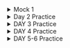 <details>
<summary> Mock 1 </summary>

Schema 

`restaurants`       (restaurant_id PK, name, city, signup_date)\
`orders`            (order_id PK, restaurant_id FK, customer_id FK,
                   placed_at TIMESTAMP, status VARCHAR,
                   subtotal_cents INT, delivery_fee_cents INT,
                   courier_id FK, cancelled_at TIMESTAMP NULL)\
`order_items`       (order_id FK, item_id FK, quantity INT, price_cents INT)\
`couriers`          (courier_id PK, name)\
`customers`         (customer_id PK, name, city, signup_date)\

Statuses are ‘PLACED’, ‘DELIVERED’, ‘CANCELLED’.
Assume data spans multiple years and CURRENT_DATE is 2025-06-11.

### SQL Practice (4 Qs)
Suggested timing: 6–8 min each\
Recommended features: DATE_TRUNC, INTERVAL arithmetic, JOINs, conditional aggregation, window functions, CTEs.

#### A-1 Year-over-Year January Order Declines (Easy)
Return restaurant_id, this_year_orders, last_year_orders, percent_change for every restaurant whose January order count this year < January order count last year.

Requirements

Compare January 2025 vs January 2024.
Percent change = (this_year − last_year) / last_year.
Order by percent_change ASC (biggest drop first).

```sql
-- Select  '2022-09-01'::date -- will cast as date 
-- Select  '2022-09-01' not sure
-- Select  DATE '2022-09-01' -- will cast as date 

WITH jan24 AS (
    SELECT restaurant_id, COUNT(*) AS last_year
    FROM orders
    WHERE placed_at >= DATE '2024-01-01'
      AND placed_at  < DATE '2024-02-01'
    GROUP BY restaurant_id
),
jan25 AS (
    SELECT restaurant_id, COUNT(*) AS this_year
    FROM orders
    WHERE placed_at >= DATE '2025-01-01'
      AND placed_at  < DATE '2025-02-01'
    GROUP BY restaurant_id
)
SELECT j25.restaurant_id,
       j25.this_year,
       j24.last_year,
       ROUND( (j25.this_year - j24.last_year)::NUMERIC / j24.last_year, 4) AS percent_change
FROM jan25 j25
JOIN jan24 j24 USING (restaurant_id)
WHERE j25.this_year < j24.last_year
ORDER BY percent_change ASC;


--- optimized solution with just one scan of the table 

SELECT 
    restaurant_id,
    COUNT(CASE WHEN placed_at >= DATE '2025-01-01' AND placed_at < DATE '2025-02-01' THEN 1 END) AS this_year,
    COUNT(CASE WHEN placed_at >= DATE '2024-01-01' AND placed_at < DATE '2024-02-01' THEN 1 END) AS last_year,
    ROUND(
        (COUNT(CASE WHEN placed_at >= DATE '2025-01-01' AND placed_at < DATE '2025-02-01' THEN 1 END) - 
         COUNT(CASE WHEN placed_at >= DATE '2024-01-01' AND placed_at < DATE '2024-02-01' THEN 1 END))::NUMERIC /
         COUNT(CASE WHEN placed_at >= DATE '2024-01-01' AND placed_at < DATE '2024-02-01' THEN 1 END), 
        4
    ) AS percent_change
FROM orders
WHERE placed_at >= DATE '2024-01-01' AND placed_at < DATE '2025-02-01'
GROUP BY restaurant_id
HAVING COUNT(CASE WHEN placed_at >= DATE '2025-01-01' AND placed_at < DATE '2025-02-01' THEN 1 END) <
       COUNT(CASE WHEN placed_at >= DATE '2024-01-01' AND placed_at < DATE '2024-02-01' THEN 1 END)
ORDER BY percent_change ASC;
```

#### A-2 30-Day Cancellation Rate per Restaurant (Easy/Medium)
For each restaurant that had ≥ 30 total orders in the past 30 days (relative to CURRENT_DATE), output:\
restaurant_id | total_orders | cancelled_orders | cancel_pct\
Cancel % = cancelled_orders / total_orders, rounded to 2 decimal places.\
Order by cancel_pct DESC, break ties by total_orders DESC.\
Hint: status = 'CANCELLED' OR cancelled_at IS NOT NULL.\

```sql
-- Alternate code 
-- SUM(CASE WHEN status = 'CANCELLED' OR cancelled_at IS NOT NULL THEN 1 ELSE 0 END) AS cancelled_orders
-- FILTER is Postgres specific, but same performance

WITH last_30 AS (
    SELECT restaurant_id,
           COUNT(*) AS total_orders,
           COUNT(*) FILTER (
               WHERE status='CANCELLED' OR cancelled_at IS NOT NULL
           )  AS cancelled_orders
    FROM orders
    WHERE placed_at >= CURRENT_DATE - INTERVAL '30 days'
    GROUP BY restaurant_id
    HAVING COUNT(*) >= 30
)
SELECT restaurant_id,
       total_orders,
       cancelled_orders,
       ROUND(cancelled_orders::NUMERIC / total_orders, 2) AS cancel_pct
FROM last_30
ORDER BY cancel_pct DESC, total_orders DESC;

-- can do in one query, if don't need cte for readability or reuse
SELECT 
    restaurant_id,
    COUNT(*) AS total_orders,
    COUNT(*) FILTER (WHERE status = 'CANCELLED' OR cancelled_at IS NOT NULL) AS cancelled_orders,
    ROUND((COUNT(*) FILTER (WHERE status = 'CANCELLED' OR cancelled_at IS NOT NULL))::NUMERIC / COUNT(*), 2) AS cancel_pct
FROM orders
WHERE placed_at >= CURRENT_DATE - INTERVAL '30 days'
GROUP BY restaurant_id
HAVING COUNT(*) >= 30
ORDER BY cancel_pct DESC, total_orders DESC;
```

#### A-3 7-Day Rolling Avg Delivery Fee by City (Medium)

Produce a result set with columns\
window_start (DATE) | city | avg_delivery_fee_cents
for every city and every 7-day window (inclusive) in the past 90 days.\
    • A window starts each day, so windows will overlap.\
    • Use window functions, not self-joins.\
    • Exclude cities with < 100 orders in that 7-day window.\
    • Order by window_start, then city.

```sql 
-- NOTE : You cannot use LAG have to use Range Between 
-- DATE_TRUNC('day', placed_at) achieves the same result as CAST AS DATE by truncating the time to the start of the day

-- 1. compact orders into one row per (city, day)
WITH daily AS (             
    SELECT
        CAST(o.placed_at AS DATE)          AS order_date,
        r.city,
        COUNT(*)                           AS day_orders,
        SUM(o.delivery_fee_cents)          AS day_fee_cents
    FROM   orders       o
    JOIN   restaurants  r ON r.restaurant_id = o.restaurant_id
    -- 90-day horizon + 6 extra days so every window is complete
    WHERE  o.placed_at >= CURRENT_DATE - INTERVAL '96 days'
      AND  (o.status <> 'cancelled' OR o.cancelled_at IS NULL)   -- ignore cancelled orders
    GROUP  BY 1, 2
),
-- 2. 7-day window that starts ON EACH order_date

    -- RANGE Between vs ROW Between
        -- RANGE will include all rows where the order_date falls within the 6 days before the current row’s order_date, up to and including the current row’s date.
        -- USE RANGE if you want the window to strictly cover a 7-day period based on date values, and ROWS if you’re okay with counting 7 rows regardless of the actual dates they represent.

rolling AS (            
    SELECT
        order_date                            AS window_start,
        city,
        /* number of orders in the 7-day span [window_start, window_start+6] */
        SUM(day_orders)    OVER (
            PARTITION BY city
            ORDER BY order_date
            RANGE BETWEEN 6 PRECEDING AND CURRENT ROW
            --RANGE BETWEEN CURRENT ROW AND INTERVAL '6 days' FOLLOWING
        ) AS window_orders,
        /* total delivery fees in that same span */
        SUM(day_fee_cents) OVER (
            PARTITION BY city
            ORDER BY order_date
            RANGE BETWEEN CURRENT ROW AND INTERVAL '6 days' FOLLOWING
        ) AS window_fee_cents
    FROM daily
)
SELECT
    window_start,
    city,
    ROUND(window_fee_cents::NUMERIC / window_orders, 2) AS avg_delivery_fee_cents
FROM   rolling
/* keep only windows whose START lies in the past 90 days
   and for which the trailing 6 days are already in the data set            */
WHERE  window_start BETWEEN CURRENT_DATE - INTERVAL '90 days'
                        AND     CURRENT_DATE - INTERVAL '6 days'
  AND  window_orders >= 100          -- ≥ 100 orders in that 7-day window
ORDER  BY window_start, city;

--BETWEEN operator is indeed inclusive of both the start and end values
```

#### A-4 Likely Churned Customers (Medium)

Find customers who
placed ≥ 3 orders lifetime, and
have no orders in the last 60 days.\
Return: customer_id, lifetime_orders, days_since_last_order
Sort descending by days_since_last_order.

```sql 
with cust_stats AS (
SELECT count(order_id) as lifetime_orders, 
       customer_id, 
       MAX(placed_at)::date as last_order_placed
FROM
orders  
GROUP BY customer_id
)
SELECT customer_id, 
lifetime_orders,
(CURRENT_DATE - last_order_placed::date) AS days_since_last_order
FROM 
cust_stats
where lifetime_orders >= 3
and CURRENT_DATE - INTERVAL '60 days' > last_order_placed 


-- In one query 
SELECT
    customer_id,
    COUNT(*)                                             AS lifetime_orders,
    (CURRENT_DATE - MAX(placed_at)::date)::int           AS days_since_last_order
FROM orders
GROUP BY customer_id
HAVING COUNT(*) >= 3
   AND MAX(placed_at) <= CURRENT_DATE - INTERVAL '60 days'
ORDER BY days_since_last_order DESC;
```
</details>

<details>
<summary> Day 2 Practice </summary>

####  [App Click-through Rate (CTR)](https://datalemur.com/questions/click-through-rate) (6 min)

```sql
-- issue with DATE_TRUNC, its for truncation not part
-- ended up using > <  logic 
-- round bracket 
-- could have used DATE_PART('year', timestamp::DATE) = 2022
SELECT
  app_id,
  ROUND(100.0 *
    SUM(CASE WHEN event_type = 'click' THEN 1 ELSE 0 END) /
    SUM(CASE WHEN event_type = 'impression' THEN 1 ELSE 0 END), 2)  AS ctr_rate
FROM events
WHERE timestamp >= '2022-01-01' 
  AND timestamp < '2023-01-01'
GROUP BY app_id;

```

#### [SQL Question 1: First 14-Day Satisfaction](https://datalemur.com/blog/doordash-sql-interview-questions)(9 min)
Ordered within 14 days of signup and signup in June22, what is their order cancellation rate ?
```sql
WITH june22_users AS (
    SELECT customer_id, signup_timestamp
    FROM customers
    WHERE signup_timestamp >= '2022-06-01'
      AND signup_timestamp <  '2022-07-01'
),
orders_14d AS (
    SELECT o.*,
           CASE
               WHEN status IN ('completed incorrectly', 'never received')
                 OR actual_delivery_timestamp > order_timestamp + INTERVAL '30 minutes' -- missed this constraint
               THEN 1 ELSE 0
           END AS is_bad
    FROM orders o
    JOIN june22_users ju -- inner join works no need for left
      ON o.customer_id = ju.customer_id
     AND o.order_timestamp >= ju.signup_timestamp -- explicit condition 
     AND o.order_timestamp <  ju.signup_timestamp + INTERVAL '14 days' -- less than 
)
SELECT
    ROUND(100.0 * SUM(is_bad)::numeric / COUNT(*), 2) AS bad_experience_pct
FROM orders_14d;


--- Alternate thinking in one cte
--- move all conditions to join 
WITH first14d_orders AS (
    SELECT
        o.order_id,
        /* “Bad” if status tells us so OR delivered after the 30-min SLA */
        (   o.status IN ('completed incorrectly', 'never received')
         OR o.actual_delivery_timestamp
              > o.order_timestamp + INTERVAL '30 minutes'
        ) AS is_bad
    FROM orders   o
    JOIN customers c
      ON c.customer_id = o.customer_id
     /* ① June-2022 sign-ups only */
     AND c.signup_timestamp >= DATE '2022-06-01'
     AND c.signup_timestamp <  DATE '2022-07-01'
     /* ② Order must fall in the customer’s first 14 days */
     AND o.order_timestamp >= c.signup_timestamp
     AND o.order_timestamp <  c.signup_timestamp + INTERVAL '14 days'
)

SELECT
    ROUND(100 * AVG(is_bad::int), 2)  AS bad_experience_pct
FROM first14d_orders;
```

#### [SQL Question 2: : Analyze DoorDash Delivery Performance](https://datalemur.com/blog/doordash-sql-interview-questions)(8 min)

As a Data Analyst at DoorDash, you're tasked to analyze the delivery performance of the drivers. Specifically, you are asked to compute the average delivery duration of each driver for each day, the rank of each driver's daily average delivery duration, and the overall average delivery duration per driver.

Use the deliveries table where each row represents a single delivery. The columns are:
delivery_id: An identifier for the delivery
driver_id: An identifier for the driver
delivery_start_time: Timestamp for the start of the delivery
delivery_end_time: Timestamp for the end of the delivery
```sql 
-- EXTRACT DATE FROM timestamp
-- timestamp_column::date
-- CAST(timestamp_column AS DATE)
WITH daily AS (
    SELECT
        driver_id,
        DATE_TRUNC('day', delivery_start_time) AS delivery_day, -- focus on naming
        AVG(delivery_end_time - delivery_start_time) AS avg_delivery_dur
    FROM deliveries
    WHERE delivery_start_time IS NOT NULL -- checks I missed 
      AND delivery_end_time   IS NOT NULL -- checks I missed
    GROUP BY driver_id, DATE_TRUNC('day', delivery_start_time)
)
SELECT
    driver_id,
    delivery_day,
    avg_delivery_dur,
    RANK() OVER (PARTITION BY delivery_day 
                 ORDER BY avg_delivery_dur ASC)  AS daily_rank, -- did desc pay attention - getting impatient 
    AVG(avg_delivery_dur) OVER (PARTITION BY driver_id) AS overall_avg_delivery_dur -- was not too sure while writing this 
FROM daily
ORDER BY delivery_day, daily_rank; -- missed ordering


--- Tips 
--- Keep in mind the window functions will only work with columns it is involved with like in this `overall_avg_delivery_dur` will only see `avg_delivery_dur` and `driver_id` and for each row for that driver it will put same value.
--- Rank(will skip next rank, leave gaps after ties, skip 1-2-2-4) and Dense Rank (will not skip 1-2-2-3)
```

#### [SQL Question 4: Restaurant Performance Analysis](12 min)

Tip: Jot down a 1-sentence goal (e.g., “Find top 5 restaurants by order count in last 30 days”)

```sql
SELECT 
    restaurant_id,
    tot_orders
FROM (
    SELECT 
        restaurant_id,
        COUNT(order_id) AS tot_orders,
        RANK() OVER (ORDER BY COUNT(order_id) DESC) AS order_rank -- used rank which is a reserved keyword
    FROM orders AS o
    WHERE 
        o.order_date >= CURRENT_DATE - INTERVAL '1 month'
        AND o.order_date < CURRENT_DATE -- missed AND 
    GROUP BY restaurant_id
) ranked_rest
WHERE order_rank <= 5;

```
</details>


<details>
<summary> DAY 3 Practice </summary>

#### [SQL Question 5: Calculating Courier Average Distance and Total Revenue](7 min)
```sql
    -- read question correctly as it is asking for absolute difference
    -- In PostgreSQL, ROUND() works with numeric types,
    -- had to read question multiple times 
    SELECT 
    courier_id, 
    ROUND(AVG(ABS(end_point - start_point))::numeric, 0) AS avg_distance,
    SUM(quantity * 
        CASE 
            WHEN ABS(end_point - start_point) > delivery_fee  --here also absolute 
            THEN ABS(end_point - start_point) 
            ELSE delivery_fee 
        END) AS total_revenue
FROM 
    deliveries
WHERE 
    date >= CURRENT_DATE - INTERVAL '1 month'
    AND date < CURRENT_DATE -- missed this 
GROUP BY 
    courier_id;

-- Note - case when can be written like below for better clarity 
SUM( 
    CASE 
        WHEN ABS(start_point - end_point) > delivery_fee 
        THEN ABS(start_point - end_point) * quantity
        ELSE delivery_fee * quantity 
    END) AS total_revenue
```


#### [SQL Question 6: Average Delivery Time per Restaurant](2.30 min)

```sql 
SELECT restaurant_id, 
       AVG(EXTRACT(EPOCH FROM (delivery_time - order_time))/60) AS   avg_delivery_time_minutes -- give in minutes 
FROM orders
GROUP BY restaurant_id;
```
</details>

<details>
<summary> DAY 4 Practice </summary>

#### Write a SQL query that selects users who transitioned directly from “Data Analyst” to “Data Scientist”, with no other titles in between. Utilize subqueries or join conditions to capture the specific data pattern, and calculate the percentage based on the total number of users.

```sql
-- Could have used self join 
-- Percentages: Count users who pass the first checks and divide by the total relevant users (either all Data Analysts or all users, depending on the intent).
-- I’d ask if the percentage is out of all users or just Data Analysts.
-- I’m calculating the percentage out of users who were Data Analysts, since the question is about their career progression. Does that sound right, or should it be all users?
-- Remember the word “sequence” or “order” as your mental nudge to explore window functions like LAG, which is perfect for looking at “previous” or “next” records in a sorted list.
-- Think, “What if end_time is missing? Does that mean the role is ongoing?” 

WITH ordered_roles AS (
    SELECT 
        user_id,
        title,
        start_time,
        end_time,
        LAG(title) OVER (PARTITION BY user_id ORDER BY start_time, end_time) AS prev_title,
        LAG(end_time) OVER (PARTITION BY user_id ORDER BY start_time, end_time) AS prev_end_time
    FROM user_experiences
)
SELECT 
    ROUND(
        (COUNT(DISTINCT CASE 
            WHEN title = 'Data Scientist' 
            AND prev_title = 'Data Analyst' 
            AND prev_end_time <= start_time
            THEN user_id 
        END)::FLOAT / 
        COUNT(DISTINCT user_id)::FLOAT) * 100,
        2
    ) AS transition_percentage
FROM ordered_roles;
```

#### Let’s say we have a table representing vacation bookings. Write a query that returns columns representing the total number of bookings in the last 90 days, last 365 days, and overall.

```sql
-- 90 days is in quotes 
-- case when then 1 and 0 not order id (needs integer for sum)
-- operator between date and comparison 

SELECT 
    SUM(CASE WHEN booking_date >= CURRENT_DATE - INTERVAL '90 days' THEN 1 ELSE 0 END) AS last_90_days,
    SUM(CASE WHEN booking_date >= CURRENT_DATE - INTERVAL '365 days' THEN 1 ELSE 0 END) AS last_365_days,
    COUNT(*) AS all_time
FROM bookings;

-- in my sql and when start date is given then you have to check between 
SELECT
    COUNT(DISTINCT CASE WHEN check_out_date >= DATE_SUB('2022-01-01', INTERVAL 90 DAY) AND check_in_date <= '2022-01-01' THEN reservation_id END) AS num_bookings_last90d,
    COUNT(DISTINCT CASE WHEN check_out_date >= DATE_SUB('2022-01-01', INTERVAL 365 DAY) AND check_in_date <= '2022-01-01' THEN reservation_id END) AS num_bookings_last365d,
    COUNT(DISTINCT reservation_id) AS num_bookings_total
FROM
    bookings;

```
</details>

<details>
<summary> DAY 5-6 Practice </summary>

From https://platform.stratascratch.com/coding?companies=237&code_type=1

Schema \
consumer_id: bigint\
customer_placed_order_datetime: timestamp without time zone\
delivered_to_consumer_datetime: timestamp without time zone\
delivery_region:text\
discount_amount:bigint\
driver_at_restaurant_datetime: timestamp without time zone\
driver_id: bigint\
is_asap: boolean\
is_new:boolean\
order_total:double precision\
placed_order_with_restaurant_datetime:timestamp without time zone\
refunded_amount:double precision\
restaurant_id:bigint\
tip_amount:double precision\

#### 1. Workers With The Highest Salaries
```sql
WITH highest_sal AS (
    select worker_id from (
        select
        worker_id, -- missed ,
        rank() over(ORDER BY salary desc) as rn
        from 
        worker) work 
    where rn = 1 
)
select worker_title from 
highest_sal inner join 
title -- missed this table 
on highest_sal.worker_id = title.worker_ref_id

-----Alternate solution 
WITH max_salary AS (
    SELECT MAX(salary) AS highest_salary
    FROM worker
)
SELECT b.worker_title AS best_paid_title
FROM worker a
JOIN title b ON a.worker_id = b.worker_ref_id
JOIN max_salary ms ON a.salary = ms.highest_salary
ORDER BY best_paid_title;
```

#### 2. Bikes Last Used (3min)
```sql 
SELECT bike_number,
       max(end_time) last_used
FROM dc_bikeshare_q1_2012
GROUP BY bike_number
ORDER BY last_used DESC -- order by is done after group by and aggregation do last_used can be used 
```

#### 3. Avg Earnings per Weekday and Hour (6 min)
```sql 
-- if any of order_total, tip_amount, refunded_amount, or discount_amount can be NULL, you might want to wrap them -  `COALESCE(order_total, 0)`

-- Casting to Numeric: By adding ::numeric after the AVG(...) expression, we convert the double precision result of AVG to a numeric type, which ROUND can handle without issues.

SELECT 
    TO_CHAR(customer_placed_order_datetime, 'Day') AS day_of_week,
    EXTRACT(HOUR FROM customer_placed_order_datetime) AS hour,
    ROUND(AVG(order_total + tip_amount - refunded_amount - discount_amount)::NUMERIC, 2) AS avg_order
FROM doordash_delivery
GROUP BY 
    TO_CHAR(customer_placed_order_datetime, 'Day'),
    EXTRACT(HOUR FROM customer_placed_order_datetime)
ORDER BY 
    day_of_week, hour;
```
#### 4.Avg Order Cost During Rush Hours (7 min)
```sql 
SELECT
    EXTRACT(HOUR FROM customer_placed_order_datetime) AS hour,
    AVG(order_total + tip_amount - discount_amount - refunded_amount) AS avg_net_order_value
FROM delivery_details
WHERE EXTRACT(HOUR FROM customer_placed_order_datetime) BETWEEN 15 AND 17 -- filter should go in where - you put it in having which is for aggregated filters
AND delivery_region = 'San Jose' -- missed this condition 
GROUP BY EXTRACT(HOUR FROM customer_placed_order_datetime)
```
#### 5. Lowest Revenue Generated Restaurants 
Write a query that returns a list of the bottom 2% revenue generating restaurants. Return a list of restaurant IDs and their total revenue from when customers placed orders in May 2020.

You can calculate the total revenue by summing the order_total column. And you should calculate the bottom 2% by partitioning the total revenue into evenly distributed buckets.
```sql 
--problem mentions partitioning into evenly distributed buckets, which suggests using something like NTILE
WITH RestaurantRevenue AS (
    SELECT 
        restaurant_id,
        SUM(order_total) AS total_revenue
    FROM doordash_delivery
    WHERE customer_placed_order_datetime >= '2020-05-01 00:00:00' 
        AND customer_placed_order_datetime < '2020-06-01 00:00:00'
    GROUP BY restaurant_id
),
--assigns each restaurant to one of 100 buckets using NTILE(100) based on their total_revenue in ascending order. This means the lowest revenue restaurants will be in the lowest buckets.
RevenueBuckets AS (
    SELECT 
        restaurant_id,
        total_revenue,
        NTILE(100) OVER (ORDER BY total_revenue ASC) AS revenue_bucket
    FROM RestaurantRevenue
)
SELECT 
    restaurant_id,
    total_revenue
FROM RevenueBuckets
WHERE revenue_bucket <= 2
ORDER BY total_revenue ASC;

-- extract date part and use 
WHERE DATE(customer_placed_order_datetime AT TIME ZONE 'UTC') >= '2020-05-01' 
    AND DATE(customer_placed_order_datetime AT TIME ZONE 'UTC') < '2020-06-01'

```


#### 6. Delivering and Placing Orders correlation(3min)

You have been asked to investigate whether there is a correlation between the average total order value and the average time in minutes between placing an order and having it delivered per restaurant.


You have also been told that the column order_total represents the gross order total for each order. Therefore, you'll need to calculate the net order total.


The gross order total is the total of the order before adding the tip and deducting the discount and refund. Make sure correlation is rounded to 2 decimals
```sql
-- one shot correct code 
-- round numeric was correctly identified 
-- extract epoch from correct 
WITH RestaurantAverages AS (
    SELECT 
        restaurant_id,
        ROUND(AVG(EXTRACT(EPOCH FROM (delivered_to_consumer_datetime - customer_placed_order_datetime))/60)::numeric, 2) AS avg_del_time_min,
        ROUND(AVG(order_total + tip_amount - refunded_amount - discount_amount)::numeric, 2) AS avg_net_total
    FROM delivery_details
    GROUP BY restaurant_id
)
select * from  RestaurantAverages;
```

#### 7. Daily Top Merchants(20 min)

```sql
--GROUP BY reduces the number of rows by aggregating, while PARTITION BY works on the full set of rows (or the aggregated set if used after a GROUP BY) to compute values like rankings or running totals within each partition.
-- PARTITION BY is like telling the database, "for each group defined by this column, calculate something, but don’t combine the rows into one."
-- If you thought PARTITION BY merchant_id alongside a GROUP BY on date would work, it’s likely because you were picturing PARTITION BY as a way to focus on individual merchants within a broader grouping. But remember, PARTITION BY defines the scope of comparison for the window function.
-- window functions (including those with PARTITION BY) are typically evaluated after WHERE, GROUP BY, and HAVING but before ORDER BY and LIMIT.
-- GROUP BY sets up the summarized data, and PARTITION BY lets you do further analysis (like ranking) on that summarized data without losing the individual rows

-- GROUP BY happens early and squashes data into summary rows (e.g., one row per date-merchant with a count of orders).
-- PARTITION BY happens later in a window function and just draws invisible lines around groups of those rows to do calculations like ranking, without changing the row count.
-- Ask yourself: “Am I summarizing data (GROUP BY) or analyzing within subsets of it (PARTITION BY)?”

-- was trying to do in one CTE and got incorrect results
WITH daily_orders AS (
    SELECT 
        TO_CHAR(order_timestamp, 'YYYY-MM-DD') AS date,
        md.name,
        COUNT(*) AS order_count
    FROM order_details od
    INNER JOIN merchant_details md ON od.merchant_id = md.id
    GROUP BY TO_CHAR(order_timestamp, 'YYYY-MM-DD'), md.name  -- Aggregates by date and merchant
),
ranked AS (
    SELECT 
        date,
        name,
        DENSE_RANK() OVER (PARTITION BY date ORDER BY order_count DESC) AS rnk  -- Ranks within each date
    FROM daily_orders
)
SELECT date, name, rnk
FROM ranked
WHERE rnk <= 3
ORDER BY date, rnk, name;

```


#### 8. First Time Orders
- understood the first order of customer incorrectly 

```sql
WITH first_cust_order AS (
    SELECT customer_id, merchant_id
    FROM (
        SELECT customer_id, 
               merchant_id,
               ROW_NUMBER() OVER (PARTITION BY customer_id ORDER BY order_timestamp) AS rnk
        FROM order_details
    ) ranked
    WHERE rnk = 1
)
SELECT md.name,
       COUNT(od.id) AS total_orders,
       COUNT(DISTINCT fco.customer_id) AS first_time_orders
FROM merchant_details md
INNER JOIN order_details od
    ON md.id = od.merchant_id
LEFT JOIN first_cust_order fco
    ON md.id = fco.merchant_id
GROUP BY md.name;
```

#### 9.Highest Earning Merchants
```sql
WITH daily_totals AS (
    SELECT 
        merchant_id,
        DATE(order_timestamp) AS order_date,
        ROUND(SUM(total_amount_earned)::NUMERIC, 2) AS total_earned
    FROM order_details
    GROUP BY merchant_id, DATE(order_timestamp)
),
previous_day_earnings AS (
    SELECT 
        merchant_id,
        order_date,
        total_earned AS current_day_earned,
        LAG(total_earned, 1) OVER (PARTITION BY merchant_id ORDER BY order_date) AS prev_day_earned,
        LAG(order_date, 1) OVER (PARTITION BY merchant_id ORDER BY order_date) AS prev_date
    FROM daily_totals
),
filtered_consecutive_days AS (
    SELECT 
        merchant_id,
        order_date,
        prev_day_earned
    FROM previous_day_earnings
    WHERE prev_date IS NOT NULL 
    AND DATEDIFF(order_date, prev_date) = 1 -- if interval is not working 
),
ranked_merchants AS (
    SELECT 
        merchant_id,
        order_date,
        RANK() OVER (PARTITION BY order_date ORDER BY prev_day_earned DESC) AS rnk
    FROM filtered_consecutive_days
)
SELECT 
    TO_CHAR(order_date, 'YYYY-MM-DD') AS date,
    m.name
FROM ranked_merchants r
JOIN merchant_details m ON r.merchant_id = m.id
WHERE rnk = 1
ORDER BY order_date;
```

#### 10. [Extremely Late Delivery](https://platform.stratascratch.com/coding/2113-extremely-late-delivery?code_type=1)
```sql
SELECT 
    TO_CHAR(actual_delivery_time, 'YYYY-MM') AS month, -- REM To char for this format
    -- interval 20 minutes, days 
    (SUM(CASE WHEN actual_delivery_time > predicted_delivery_time + INTERVAL '20 minutes' THEN 1 ELSE 0 END) * 100.0 / COUNT(*)) AS perc_late_orders
FROM delivery_orders
GROUP BY TO_CHAR(actual_delivery_time, 'YYYY-MM')
ORDER BY month; -- order by month in these questions 
```



#### 11.First Ever Ratings
The company you work for is looking at their delivery drivers' first-ever delivery with the company.

You have been tasked with finding what percentage of drivers' first-ever completed orders have a rating of 0.

Note: Please remember that if an order has a blank value for actual_delivery_time, it has been canceled and therefore does not count as a completed delivery.

```sql
with first_del as (
    select driver_id,
           row_number() over (partition by driver_id order by actual_delivery_time) as rnk,
           delivery_rating
    from delivery_orders
    where actual_delivery_time is not null
)
select  
    Round(Sum(Case when (delivery_rating = 0 and rnk=1) then 1 else 0 end) * 100.0 / count(distinct driver_id), 2) as percentage
from first_del;
```


#### 12. More Than 100 Dollars

For each month of 2021, calculate what percentage of restaurants have reached at least 100$ or more in monthly sales.

Note: Please remember that if an order has a blank value for actual_delivery_time, it has been canceled and therefore does not count towards monthly sales.



```sql
-- Extract vs DATE_TRUNC('month', order_placed_time)
-- order_placed_time >= '2021-01-01 00:00:00' AND order_placed_time < '2022-01-01 00:00:00' (drastically reduce scan times)
-- WHERE order_placed_time >= '2021-01-01' AND order_placed_time < '2022-01-01'
-- '2021-01-01' is interpreted as the start of the day (midnight), just like '2021-01-01 00:00:00', in most databases like PostgreSQL.

WITH sales AS (
    SELECT 
        restaurant_id,
        EXTRACT(MONTH FROM order_placed_time) AS month, -- extract syntax 
        SUM(sales_amount) AS sales_amount
    FROM delivery_orders AS del
    JOIN order_value AS ov -- left join if we consider all restaurants 
        ON del.delivery_id = ov.delivery_id
    WHERE EXTRACT(YEAR FROM order_placed_time) = 2021
        AND actual_delivery_time IS NOT NULL 
    GROUP BY EXTRACT(MONTH FROM order_placed_time), restaurant_id
)
SELECT 
    month,
    ROUND(SUM(CASE WHEN sales_amount >= 100 THEN 1 ELSE 0 END) * 100.0 / COUNT (restaurant_id), 2) AS per_rest_sales_gre_100 -- round
FROM sales
GROUP BY month
ORDER BY month;
```


#### 13. Top 2 Restaurants of 2022(5 min)

Christmas is quickly approaching, and your team anticipates an increase in sales. To predict the busiest restaurants, they wanted to identify the top two restaurants by ID in terms of sales in 2022.

The output should include the restaurant IDs and their corresponding sales.

Note: Please remember that if an order has a blank value for actual_delivery_time, it has been canceled and therefore does not count towards monthly sales.
```sql 
--REMEMBER 
-- In your query with GROUP BY, PARTITION BY in the RANK() function operates on the aggregated data after grouping, not the original dataset. This means rankings are calculated within partitions of the summarized results, like total sales per restaurant.

SELECT 
    do.restaurant_id,
    SUM(ov.sales_amount) AS total_sales
FROM delivery_orders do
JOIN order_value ov ON do.delivery_id = ov.delivery_id
WHERE 
    DATE_PART('year', do.actual_delivery_time) = 2022 -- could have used this 
    AND do.actual_delivery_time IS NOT NULL
GROUP BY do.restaurant_id
ORDER BY total_sales DESC, do.restaurant_id ASC
LIMIT 2;

-- another approach
SELECT 
    restaurant_id,
    total_sales,
    rank_position
FROM (
    SELECT 
       d.restaurant_id AS restaurant_id, 
       SUM(o.sales_amount) AS total_sales,
       RANK() OVER (ORDER BY SUM(o.sales_amount) DESC) AS rank_position
    FROM delivery_orders d -- as do was not working 
    JOIN order_value o ON d.delivery_id = o.delivery_id
    WHERE 
        DATE_PART('year', d.actual_delivery_time) = 2022
        AND d.actual_delivery_time IS NOT NULL
    GROUP BY d.restaurant_id
) AS ranked_data
WHERE rank_position <= 2;

```

#### 14. Average On-Time Order Value (4 min)
```sql
SELECT driver_id,
       AVG(order_total) AS avg_order_value
FROM delivery_details
WHERE EXTRACT(EPOCH FROM (delivered_to_consumer_datetime - customer_placed_order_datetime))/60 <= 45 -- order of subtraction -- epoch from extract logic 
GROUP BY driver_id;

--- another approach 
SELECT driver_id,
       AVG(order_total) AS avg_order_value
FROM delivery_details
WHERE (delivered_to_consumer_datetime - customer_placed_order_datetime) <= INTERVAL '45 minutes' -- better, I came up with this but got confused 
GROUP BY driver_id;
```

#### 15. Workers Who Are Also Managers 
```sql
select worker.first_name, 
worker_title
from worker
inner join title
on title.worker_ref_id = worker.worker_id
and worker_title = 'Manager'

```
#### Doordash total orders from 2022 - 2024 month on month and quarter as well
```sql 
SELECT 
    EXTRACT(YEAR FROM order_placed_time) AS year,
    EXTRACT(QUARTER FROM order_placed_time) AS quarter,
    EXTRACT(MONTH FROM order_placed_time) AS month,
    TO_CHAR(order_placed_time, 'YYYY-MM') AS month_year,
    COUNT(*) AS total_orders
FROM 
    delivery_orders
WHERE 
    order_placed_time BETWEEN '2022-01-01' AND '2024-12-31'
GROUP BY 
    EXTRACT(YEAR FROM order_placed_time),
    EXTRACT(QUARTER FROM order_placed_time),
    EXTRACT(MONTH FROM order_placed_time),
    TO_CHAR(order_placed_time, 'YYYY-MM')
ORDER BY 
    year, quarter, month;
```

#### Cumulative Sales of Restaurant 100011
```sql
--By default, when no frame specification like ROWS BETWEEN is provided, PostgreSQL assumes ROWS BETWEEN UNBOUNDED PRECEDING AND CURRENT ROW, meaning it sums from the start of the partition up to the current row.
-- Effectively making it 
-- SUM(SUM(sales_amount)) OVER (
    --     ORDER BY order_date
    --     ROWS BETWEEN UNBOUNDED PRECEDING AND CURRENT ROW
    -- ) AS cumulative_sales

SELECT 
    order_date,
    restaurant_id,
    SUM(sales_amount) AS daily_sales,
    SUM(SUM(sales_amount)) OVER (PARTITION BY restaurant_id ORDER BY order_date) AS cumulative_sales
FROM food_order
WHERE restaurant_id = 100011
GROUP BY order_date, restaurant_id
ORDER BY order_date;
```